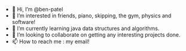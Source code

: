 - 👋 Hi, I’m @ben-patel
- 👀 I’m interested in friends, piano, skipping, the gym, physics and software! 
- 🌱 I’m currently learning java data structures and algorithms.
- 💞️ I’m looking to collaborate on getting any interesting projects done.
- 📫 How to reach me : my email!

<!---
ben-patel/ben-patel is a ✨ special ✨ repository because its `README.md` (this file) appears on your GitHub profile.
You can click the Preview link to take a look at your changes.
--->
